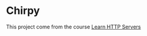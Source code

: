 # Chirpy

This project come from the course [Learn HTTP Servers](https://www.boot.dev/courses/learn-http-servers-golang)
